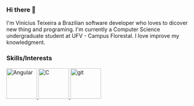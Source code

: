 ### Hi there 👋

I'm Vinicius Teixeira a Brazilian software developer who loves to dicover new thing and programing. I'm currently a Computer Science undergraduate student at UFV - Campus Florestal. I love improve my knowledgment.

### Skills/Interests

<a href="https://angular.io/">
  <img
    alt="Angular"
    height="80"
    src="https://angular.io/assets/images/logos/angular/angular.svg" />
</a>

<a href="https://www.cprogramming.com/">
  <img
    alt="C"
    height="80"
    src="https://upload.wikimedia.org/wikipedia/commons/thumb/archive/3/35/20190417225046%21The_C_Programming_Language_logo.svg/120px-The_C_Programming_Language_logo.svg.png" />
</a>

<a href="https://git-scm.com/">
  <img
    alt="git"
    height="80"
    src="https://git-scm.com/images/logo@2x.png" />
</a>
